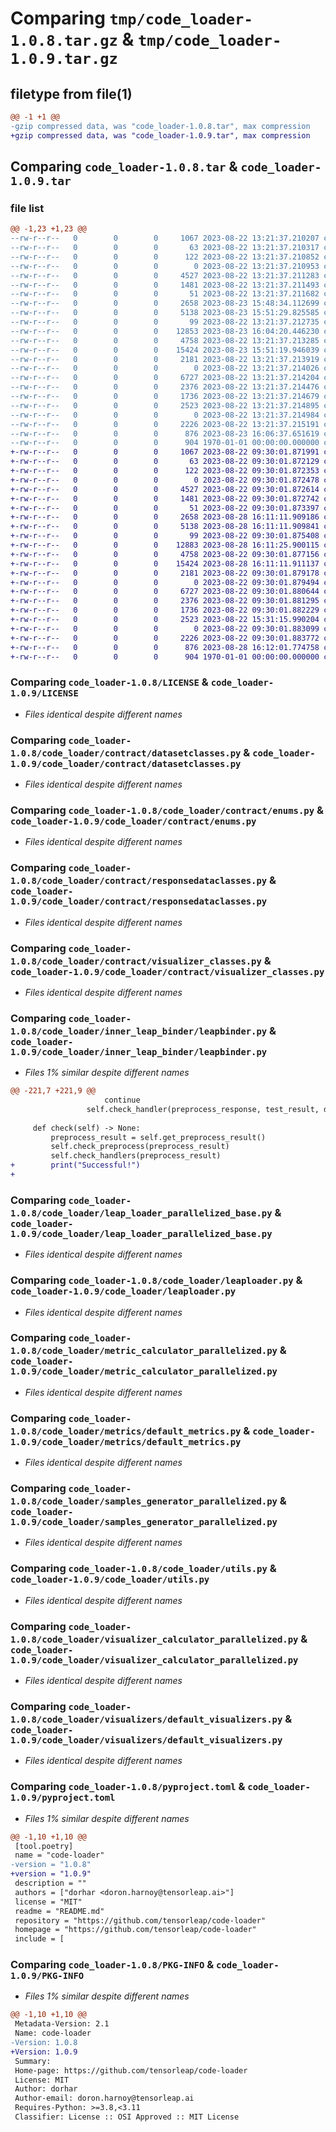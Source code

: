 # Comparing `tmp/code_loader-1.0.8.tar.gz` & `tmp/code_loader-1.0.9.tar.gz`

## filetype from file(1)

```diff
@@ -1 +1 @@
-gzip compressed data, was "code_loader-1.0.8.tar", max compression
+gzip compressed data, was "code_loader-1.0.9.tar", max compression
```

## Comparing `code_loader-1.0.8.tar` & `code_loader-1.0.9.tar`

### file list

```diff
@@ -1,23 +1,23 @@
--rw-r--r--   0        0        0     1067 2023-08-22 13:21:37.210207 code_loader-1.0.8/LICENSE
--rw-r--r--   0        0        0       63 2023-08-22 13:21:37.210317 code_loader-1.0.8/README.md
--rw-r--r--   0        0        0      122 2023-08-22 13:21:37.210852 code_loader-1.0.8/code_loader/__init__.py
--rw-r--r--   0        0        0        0 2023-08-22 13:21:37.210953 code_loader-1.0.8/code_loader/contract/__init__.py
--rw-r--r--   0        0        0     4527 2023-08-22 13:21:37.211283 code_loader-1.0.8/code_loader/contract/datasetclasses.py
--rw-r--r--   0        0        0     1481 2023-08-22 13:21:37.211493 code_loader-1.0.8/code_loader/contract/enums.py
--rw-r--r--   0        0        0       51 2023-08-22 13:21:37.211682 code_loader-1.0.8/code_loader/contract/exceptions.py
--rw-r--r--   0        0        0     2658 2023-08-23 15:48:34.112699 code_loader-1.0.8/code_loader/contract/responsedataclasses.py
--rw-r--r--   0        0        0     5138 2023-08-23 15:51:29.825585 code_loader-1.0.8/code_loader/contract/visualizer_classes.py
--rw-r--r--   0        0        0       99 2023-08-22 13:21:37.212735 code_loader-1.0.8/code_loader/inner_leap_binder/__init__.py
--rw-r--r--   0        0        0    12853 2023-08-23 16:04:20.446230 code_loader-1.0.8/code_loader/inner_leap_binder/leapbinder.py
--rw-r--r--   0        0        0     4758 2023-08-22 13:21:37.213285 code_loader-1.0.8/code_loader/leap_loader_parallelized_base.py
--rw-r--r--   0        0        0    15424 2023-08-23 15:51:19.946039 code_loader-1.0.8/code_loader/leaploader.py
--rw-r--r--   0        0        0     2181 2023-08-22 13:21:37.213919 code_loader-1.0.8/code_loader/metric_calculator_parallelized.py
--rw-r--r--   0        0        0        0 2023-08-22 13:21:37.214026 code_loader-1.0.8/code_loader/metrics/__init__.py
--rw-r--r--   0        0        0     6727 2023-08-22 13:21:37.214204 code_loader-1.0.8/code_loader/metrics/default_metrics.py
--rw-r--r--   0        0        0     2376 2023-08-22 13:21:37.214476 code_loader-1.0.8/code_loader/samples_generator_parallelized.py
--rw-r--r--   0        0        0     1736 2023-08-22 13:21:37.214679 code_loader-1.0.8/code_loader/utils.py
--rw-r--r--   0        0        0     2523 2023-08-22 13:21:37.214895 code_loader-1.0.8/code_loader/visualizer_calculator_parallelized.py
--rw-r--r--   0        0        0        0 2023-08-22 13:21:37.214984 code_loader-1.0.8/code_loader/visualizers/__init__.py
--rw-r--r--   0        0        0     2226 2023-08-22 13:21:37.215191 code_loader-1.0.8/code_loader/visualizers/default_visualizers.py
--rw-r--r--   0        0        0      876 2023-08-23 16:06:37.651619 code_loader-1.0.8/pyproject.toml
--rw-r--r--   0        0        0      904 1970-01-01 00:00:00.000000 code_loader-1.0.8/PKG-INFO
+-rw-r--r--   0        0        0     1067 2023-08-22 09:30:01.871991 code_loader-1.0.9/LICENSE
+-rw-r--r--   0        0        0       63 2023-08-22 09:30:01.872129 code_loader-1.0.9/README.md
+-rw-r--r--   0        0        0      122 2023-08-22 09:30:01.872353 code_loader-1.0.9/code_loader/__init__.py
+-rw-r--r--   0        0        0        0 2023-08-22 09:30:01.872478 code_loader-1.0.9/code_loader/contract/__init__.py
+-rw-r--r--   0        0        0     4527 2023-08-22 09:30:01.872614 code_loader-1.0.9/code_loader/contract/datasetclasses.py
+-rw-r--r--   0        0        0     1481 2023-08-22 09:30:01.872742 code_loader-1.0.9/code_loader/contract/enums.py
+-rw-r--r--   0        0        0       51 2023-08-22 09:30:01.873397 code_loader-1.0.9/code_loader/contract/exceptions.py
+-rw-r--r--   0        0        0     2658 2023-08-28 16:11:11.909186 code_loader-1.0.9/code_loader/contract/responsedataclasses.py
+-rw-r--r--   0        0        0     5138 2023-08-28 16:11:11.909841 code_loader-1.0.9/code_loader/contract/visualizer_classes.py
+-rw-r--r--   0        0        0       99 2023-08-22 09:30:01.875408 code_loader-1.0.9/code_loader/inner_leap_binder/__init__.py
+-rw-r--r--   0        0        0    12883 2023-08-28 16:11:25.900115 code_loader-1.0.9/code_loader/inner_leap_binder/leapbinder.py
+-rw-r--r--   0        0        0     4758 2023-08-22 09:30:01.877156 code_loader-1.0.9/code_loader/leap_loader_parallelized_base.py
+-rw-r--r--   0        0        0    15424 2023-08-28 16:11:11.911137 code_loader-1.0.9/code_loader/leaploader.py
+-rw-r--r--   0        0        0     2181 2023-08-22 09:30:01.879178 code_loader-1.0.9/code_loader/metric_calculator_parallelized.py
+-rw-r--r--   0        0        0        0 2023-08-22 09:30:01.879494 code_loader-1.0.9/code_loader/metrics/__init__.py
+-rw-r--r--   0        0        0     6727 2023-08-22 09:30:01.880644 code_loader-1.0.9/code_loader/metrics/default_metrics.py
+-rw-r--r--   0        0        0     2376 2023-08-22 09:30:01.881295 code_loader-1.0.9/code_loader/samples_generator_parallelized.py
+-rw-r--r--   0        0        0     1736 2023-08-22 09:30:01.882229 code_loader-1.0.9/code_loader/utils.py
+-rw-r--r--   0        0        0     2523 2023-08-22 15:31:15.990204 code_loader-1.0.9/code_loader/visualizer_calculator_parallelized.py
+-rw-r--r--   0        0        0        0 2023-08-22 09:30:01.883099 code_loader-1.0.9/code_loader/visualizers/__init__.py
+-rw-r--r--   0        0        0     2226 2023-08-22 09:30:01.883772 code_loader-1.0.9/code_loader/visualizers/default_visualizers.py
+-rw-r--r--   0        0        0      876 2023-08-28 16:12:01.774758 code_loader-1.0.9/pyproject.toml
+-rw-r--r--   0        0        0      904 1970-01-01 00:00:00.000000 code_loader-1.0.9/PKG-INFO
```

### Comparing `code_loader-1.0.8/LICENSE` & `code_loader-1.0.9/LICENSE`

 * *Files identical despite different names*

### Comparing `code_loader-1.0.8/code_loader/contract/datasetclasses.py` & `code_loader-1.0.9/code_loader/contract/datasetclasses.py`

 * *Files identical despite different names*

### Comparing `code_loader-1.0.8/code_loader/contract/enums.py` & `code_loader-1.0.9/code_loader/contract/enums.py`

 * *Files identical despite different names*

### Comparing `code_loader-1.0.8/code_loader/contract/responsedataclasses.py` & `code_loader-1.0.9/code_loader/contract/responsedataclasses.py`

 * *Files identical despite different names*

### Comparing `code_loader-1.0.8/code_loader/contract/visualizer_classes.py` & `code_loader-1.0.9/code_loader/contract/visualizer_classes.py`

 * *Files identical despite different names*

### Comparing `code_loader-1.0.8/code_loader/inner_leap_binder/leapbinder.py` & `code_loader-1.0.9/code_loader/inner_leap_binder/leapbinder.py`

 * *Files 1% similar despite different names*

```diff
@@ -221,7 +221,9 @@
                     continue
                 self.check_handler(preprocess_response, test_result, dataset_base_handler)
 
     def check(self) -> None:
         preprocess_result = self.get_preprocess_result()
         self.check_preprocess(preprocess_result)
         self.check_handlers(preprocess_result)
+        print("Successful!")
+
```

### Comparing `code_loader-1.0.8/code_loader/leap_loader_parallelized_base.py` & `code_loader-1.0.9/code_loader/leap_loader_parallelized_base.py`

 * *Files identical despite different names*

### Comparing `code_loader-1.0.8/code_loader/leaploader.py` & `code_loader-1.0.9/code_loader/leaploader.py`

 * *Files identical despite different names*

### Comparing `code_loader-1.0.8/code_loader/metric_calculator_parallelized.py` & `code_loader-1.0.9/code_loader/metric_calculator_parallelized.py`

 * *Files identical despite different names*

### Comparing `code_loader-1.0.8/code_loader/metrics/default_metrics.py` & `code_loader-1.0.9/code_loader/metrics/default_metrics.py`

 * *Files identical despite different names*

### Comparing `code_loader-1.0.8/code_loader/samples_generator_parallelized.py` & `code_loader-1.0.9/code_loader/samples_generator_parallelized.py`

 * *Files identical despite different names*

### Comparing `code_loader-1.0.8/code_loader/utils.py` & `code_loader-1.0.9/code_loader/utils.py`

 * *Files identical despite different names*

### Comparing `code_loader-1.0.8/code_loader/visualizer_calculator_parallelized.py` & `code_loader-1.0.9/code_loader/visualizer_calculator_parallelized.py`

 * *Files identical despite different names*

### Comparing `code_loader-1.0.8/code_loader/visualizers/default_visualizers.py` & `code_loader-1.0.9/code_loader/visualizers/default_visualizers.py`

 * *Files identical despite different names*

### Comparing `code_loader-1.0.8/pyproject.toml` & `code_loader-1.0.9/pyproject.toml`

 * *Files 1% similar despite different names*

```diff
@@ -1,10 +1,10 @@
 [tool.poetry]
 name = "code-loader"
-version = "1.0.8"
+version = "1.0.9"
 description = ""
 authors = ["dorhar <doron.harnoy@tensorleap.ai>"]
 license = "MIT"
 readme = "README.md"
 repository = "https://github.com/tensorleap/code-loader"
 homepage = "https://github.com/tensorleap/code-loader"
 include = [
```

### Comparing `code_loader-1.0.8/PKG-INFO` & `code_loader-1.0.9/PKG-INFO`

 * *Files 1% similar despite different names*

```diff
@@ -1,10 +1,10 @@
 Metadata-Version: 2.1
 Name: code-loader
-Version: 1.0.8
+Version: 1.0.9
 Summary: 
 Home-page: https://github.com/tensorleap/code-loader
 License: MIT
 Author: dorhar
 Author-email: doron.harnoy@tensorleap.ai
 Requires-Python: >=3.8,<3.11
 Classifier: License :: OSI Approved :: MIT License
```

